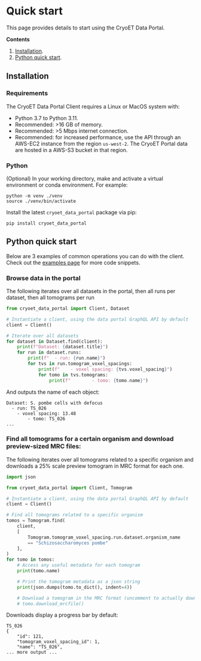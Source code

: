 # Quick start

This page provides details to start using the CryoET Data Portal.

**Contents**

1. [Installation](#installation).
2. [Python quick start](#python-quick-start).

## Installation

### Requirements

The CryoET Data Portal Client requires a Linux or MacOS system with:

- Python 3.7 to Python 3.11.
- Recommended: >16 GB of memory.
- Recommended: >5 Mbps internet connection.
- Recommended: for increased performance, use the API through an AWS-EC2 instance from the region `us-west-2`. The CryoET Portal data are hosted in a AWS-S3 bucket in that region.

### Python

(Optional) In your working directory, make and activate a virtual environment or conda environment. For example:

```shell
python -m venv ./venv
source ./venv/bin/activate
```

Install the latest `cryoet_data_portal` package via pip:

```shell
pip install cryoet_data_portal
```

## Python quick start

Below are 3 examples of common operations you can do with the client. Check out the [examples page](https://chanzuckerberg.github.io/cryoet-data-portal/cryoet_data_portal_docsite_examples.html) for more code snippets.

### Browse data in the portal

The following iterates over all datasets in the portal, then all runs per dataset, then all tomograms per run

```python
from cryoet_data_portal import Client, Dataset

# Instantiate a client, using the data portal GraphQL API by default
client = Client()

# Iterate over all datasets
for dataset in Dataset.find(client):
    print(f"Dataset: {dataset.title}")
    for run in dataset.runs:
        print(f"  - run: {run.name}")
        for tvs in run.tomogram_voxel_spacings:
            print(f"    - voxel spacing: {tvs.voxel_spacing}")
            for tomo in tvs.tomograms:
                print(f"        - tomo: {tomo.name}")

```

And outputs the name of each object:

```
Dataset: S. pombe cells with defocus
  - run: TS_026
    - voxel spacing: 13.48
        - tomo: TS_026
...
```

### Find all tomograms for a certain organism and download preview-sized MRC files:

The following iterates over all tomograms related to a specific organism and downloads a 25% scale preview tomogram in MRC format for each one.

```python
import json

from cryoet_data_portal import Client, Tomogram

# Instantiate a client, using the data portal GraphQL API by default
client = Client()

# Find all tomograms related to a specific organism
tomos = Tomogram.find(
    client,
    [
        Tomogram.tomogram_voxel_spacing.run.dataset.organism_name
        == "Schizosaccharomyces pombe"
    ],
)
for tomo in tomos:
    # Access any useful metadata for each tomogram
    print(tomo.name)

    # Print the tomogram metadata as a json string
    print(json.dumps(tomo.to_dict(), indent=4))

    # Download a tomogram in the MRC format (uncomment to actually download files)
    # tomo.download_mrcfile()
```

Downloads display a progress bar by default:

```
TS_026
{
    "id": 121,
    "tomogram_voxel_spacing_id": 1,
    "name": "TS_026",
... more output ...
```
